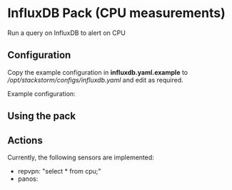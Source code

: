 # InfluxDB Pack (CPU measurements)

Run a query on InfluxDB to alert on CPU

## Configuration

Copy the example configuration in **influxdb.yaml.example** to */opt/stackstorm/configs/influxdb.yaml* and edit as required.

Example configuration:

## Using the pack

## Actions

Currently, the following sensors are implemented:
- repvpn: "select * from cpu;"
- panos: 

